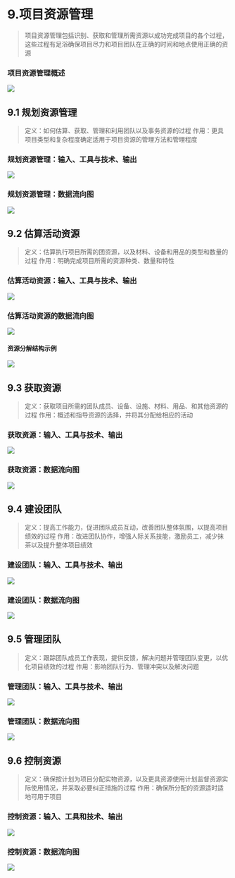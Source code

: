 # 9.项目资源管理
> 项目资源管理包括识别、获取和管理所需资源以成功完成项目的各个过程，这些过程有足浴确保项目尽力和项目团队在正确的时间和地点使用正确的资源

### 项目资源管理概述
![](media/15217733340443.jpg)


## 9.1 规划资源管理
>定义：如何估算、获取、管理和利用团队以及事务资源的过程
>作用：更具项目类型和复杂程度确定适用于项目资源的管理方法和管理程度

### 规划资源管理：输入、工具与技术、输出
![](media/15217738272807.jpg)

### 规划资源管理：数据流向图
![](media/15217741382507.jpg)

## 9.2 估算活动资源
>定义：估算执行项目所需的团资源，以及材料、设备和用品的类型和数量的过程
>作用：明确完成项目所需的资源种类、数量和特性

### 估算活动资源：输入、工具与技术、输出
![](media/15217744256519.jpg)

### 估算活动资源的数据流向图
![](media/15217744585661.jpg)

#### 资源分解结构示例
![](media/15217745315602.jpg)


## 9.3 获取资源
>定义：获取项目所需的团队成员、设备、设施、材料、用品、和其他资源的过程
>作用：概述和指导资源的选择，并将其分配给相应的活动

### 获取资源：输入、工具与技术、输出
![](media/15217746546087.jpg)

### 获取资源：数据流向图
![](media/15217747471395.jpg)

## 9.4 建设团队
>定义：提高工作能力，促进团队成员互动，改善团队整体氛围，以提高项目绩效的过程
>作用：改进团队协作，增强人际关系技能，激励员工，减少抹茶以及提升整体项目绩效

### 建设团队：输入、工具与技术、输出
![](media/15217749795006.jpg)

### 建设团队：数据流向图
![](media/15217750118639.jpg)

## 9.5 管理团队
>定义：跟踪团队成员工作表现，提供反馈，解决问题并管理团队变更，以优化项目绩效的过程
>作用：影响团队行为、管理冲突以及解决问题

### 管理团队：输入、工具与技术、输出
![](media/15217754172346.jpg)

### 管理团队：数据流向图
![](media/15217754616160.jpg)

## 9.6 控制资源
>定义：确保按计划为项目分配实物资源，以及更具资源使用计划监督资源实际使用情况，并采取必要纠正措施的过程
>作用：确保所分配的资源适时适地可用于项目

### 控制资源：输入、工具和技术、输出
![](media/15217756322465.jpg)

### 控制资源：数据流向图
![](media/15217757709227.jpg)

